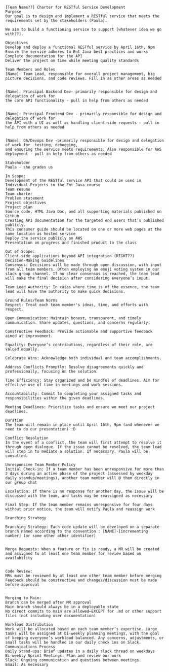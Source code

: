 
<div>

    [Team Name??] Charter for RESTful Service Development
    Purpose
    Our goal is to design and implement a RESTful service that meets the requirements set by the stakeholders (Paula). 
    
    We aim to build a functioning service to support [whatever idea we go with??].

    Objectives
    Develop and deploy a functional RESTful service by April 16th, 9pm
    Ensure the service adheres to Ent Java best practices and works
    Complete documentation for the API
    Deliver the project on time while meeting quality standards

</div>

<div>

    Team Members and Roles
    [Name]: Team Lead, responsible for overall project management, big picture decisions, and code reviews. Fill in as other areas as needed
    
    
    [Name]: Principal Backend Dev- primarily responsible for design and delegation of work for 
    the core API functionality - pull in help from others as needed
    
    
    [Name]: Principal Frontend Dev - primarily responsible for design and delegation of work for 
    the API with a UI as well as handling client-side requests - pull in help from others as needed
    
    
    [Name]: QA/Devops Dev -primarily responsible for design and delegation of work for  testing, debugging, 
    and ensuring the service meets requirements. Also responsible for AWS deployment - pull in help from others as needed

    Stakeholder
    Paula - she grades us

</div>

<div>

    In Scope:
    Development of the RESTful service API that could be used in Individual Projects in the Ent Java course
    Team resume
    Team charter
    Problem statement
    Project objectives
    Project plan
    Source code, HTML Java Doc, and all supporting materials published on GitHub
    Creating API documentation for the targeted end users that’s published publicly.
    This consumer guide should be located on one or more web pages at the same location as hosted service
    Deploy the service publicly on AWS
    Presentation on progress and finished product to the class

    Out of Scope:
    Client-side applications beyond API integration (RIGHT??)
    Decision-Making Guidelines
    Consensus: Decisions will be made through open discussion, with input from all team members. Often employing an emoji voting system in our slack group channel. If no clear consensus is reached, the team lead will make the final decision after considering everyone’s input.

</div>


<div>

    Team Lead Authority: In cases where time is of the essence, the team lead will have the authority to make quick decisions.
    
    Ground Rules/Team Norms
    Respect: Treat each team member's ideas, time, and efforts with respect.
    
    Open Communication: Maintain honest, transparent, and timely communication. Share updates, questions, and concerns regularly.
    
    Constructive Feedback: Provide actionable and supportive feedback aimed at improvement.
    
    Equality: Everyone’s contributions, regardless of their role, are valued equally.
    
    Celebrate Wins: Acknowledge both individual and team accomplishments.
    
    Address Conflicts Promptly: Resolve disagreements quickly and professionally, focusing on the solution.
    
    Time Efficiency: Stay organized and be mindful of deadlines. Aim for effective use of time in meetings and work sessions.
    
    Accountability: Commit to completing your assigned tasks and responsibilities within the given deadlines.
    
    Meeting Deadlines: Prioritize tasks and ensure we meet our project deadlines.
    
    Duration
    The team will remain in place until April 16th, 9pm (and whenever we need to do our presentation) :D
    
    Conflict Resolution
    In the event of a conflict, the team will first attempt to resolve it through open dialogue. If the issue cannot be resolved, the team lead will step in to mediate a solution. If necessary, Paula will be consulted.
    
    Unresponsive Team Member Policy
    Initial Check-in: If a team member has been unresponsive for more than 2 days during an active phase of the project (assessed by weekday daily standup/meetings), another team member will @ them directly in our group chat
    
    Escalation: If there is no response for another day, the issue will be discussed with the team, and tasks may be reassigned as necessary
    
    Final Step: If the team member remains unresponsive for four days without prior notice, the team will notify Paula and reassign work

</div>

<div>

    Branching Strategy

    Branching Strategy: Each code update will be developed on a separate branch named according to the convention : [NAME]-[incrementing number] (or some other other identifier)
    
    
    Merge Requests: When a feature or fix is ready, a MR will be created and assigned to at least one team member for review based on availability
    
    
    Code Review:
    MRs must be reviewed by at least one other team member before merging
    Feedback should be constructive and changes/discussion must be made before approval
    
    
    Merging to Main:
    Branch can be merged after MR approval
    Main branch should always be in a deployable state
    No direct commits to main are allowed—EXCEPT for .md or other support files (not including user documentation)
    
    Workload Distribution
    Work will be allocated based on each team member’s expertise. Large tasks will be assigned at bi-weekly planning meetings, with the goal of keeping everyone’s workload balanced. Any concerns, adjustments, or small tasks will be handled in our daily check ins on Slack.
    Communications Process
    Daily Stand-ups: Brief updates in a daily slack thread on weekdays
    Bi-weekly Sprint Meetings: Plan and review our work
    Slack: Ongoing communication and questions between meetings.
    Email: As necessary 

</div>